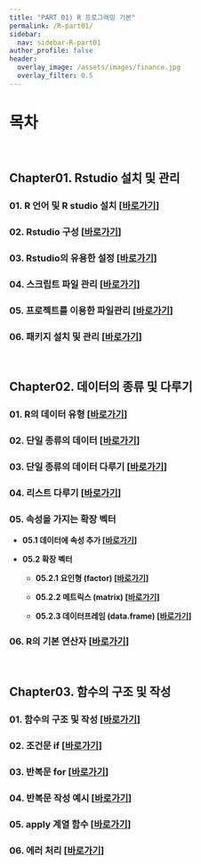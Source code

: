```yaml
---
title: "PART 01) R 프로그래밍 기본"
permalink: /R-part01/
sidebar:
  nav: sidebar-R-part01
author_profile: false
header:
  overlay_image: /assets/images/finance.jpg
  overlay_filter: 0.5
---
```

# 목차

<br>

## Chapter01. Rstudio 설치 및 관리

### 01. R 언어 및 R studio 설치  \[[바로가기](/r/FE-quant-r-part01-ch01-01/)\]

### 02. Rstudio 구성  \[[바로가기](/r/FE-quant-r-part01-ch01-02/)\]

### 03. Rstudio의 유용한 설정  \[[바로가기](/r/FE-quant-r-part01-ch01-03/)\]

### 04. 스크립트 파일 관리  \[[바로가기](/r/FE-quant-r-part01-ch01-04/)\]

### 05. 프로젝트를 이용한 파일관리  \[[바로가기](/r/FE-quant-r-part01-ch01-05/)\]

### 06. 패키지 설치 및 관리  \[[바로가기](/r/FE-quant-r-part01-ch01-06/)\]

<br>

## Chapter02. 데이터의 종류 및 다루기

### 01. R의 데이터 유형  \[[바로가기](/r/FE-quant-r-part01-ch02-01/)\]

### 02. 단일 종류의 데이터  \[[바로가기](/r/FE-quant-r-part01-ch02-02/)\]

### 03. 단일 종류의 데이터 다루기 \[[바로가기](/r/FE-quant-r-part01-ch02-03/)\]

### 04. 리스트 다루기 \[[바로가기](/r/FE-quant-r-part01-ch02-04/)\]

### 05. 속성을 가지는 확장 벡터

- **05.1 데이터에 속성 추가 \[[바로가기](/r/FE-quant-r-part01-ch02-05-01/)\]**

- **05.2 확장 벡터**

  - **05.2.1 요인형 (factor) \[[바로가기](/r/FE-quant-r-part01-ch02-05-02-01/)\]**

  - **05.2.2 메트릭스 (matrix) \[[바로가기](/r/FE-quant-r-part01-ch02-05-02-02/)\]**

  - **05.2.3 데이터프레임 (data.frame) \[[바로가기](/r/FE-quant-r-part01-ch02-05-02-03/)\]**

### 06. R의 기본 연산자 \[[바로가기](/r/FE-quant-r-part01-ch02-06/)\]

<br>

## Chapter03. 함수의 구조 및 작성

### 01. 함수의 구조 및 작성 \[[바로가기](/r/FE-quant-r-part01-ch03-01/)\]

### 02. 조건문 if \[[바로가기](/r/FE-quant-r-part01-ch03-02/)\]

### 03. 반복문 for \[[바로가기](/r/FE-quant-r-part01-ch03-03/)\]

### 04. 반복문 작성 예시 \[[바로가기](/r/FE-quant-r-part01-ch03-04/)\]

### 05. apply 계열 함수 \[[바로가기](/r/FE-quant-r-part01-ch03-05/)\]

### 06. 에러 처리 \[[바로가기](/r/FE-quant-r-part01-ch03-06/)\]
